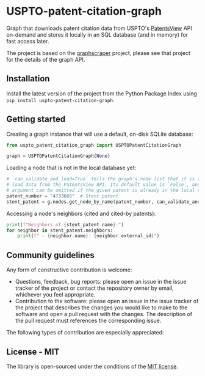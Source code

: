 # USPTO-patent-citation-graph

Graph that downloads patent citation data from USPTO's [PatentsView](https://www.patentsview.org) API on-demand and stores it locally in an SQL database (and in memory) for fast access later.

The project is based on the [graphscraper](https://pypi.org/project/graphscraper/) project, please see that project for the details of the graph API.

## Installation

Install the latest version of the project from the Python Package Index using `pip install uspto-patent-citation-graph`.

## Getting started

Creating a graph instance that will use a default, on-disk SQLite database:

```Python
from uspto_patent_citation_graph import USPTOPatentCitationGraph

graph = USPTOPatentCitationGraph(None)
```

Loading a node that is not in the local database yet:

```Python
# `can_validate_and_load=True` tells the graph's node list that it is allowed to
# load data from the PatentsView API. Its default value is `False`, and the
# argument can be omitted if the given patent is already in the local database.
patent_number = "4733665"  # Stent patent
stent_patent = g.nodes.get_node_by_name(patent_number, can_validate_and_load=True)
```

Accessing a node's neighbors (cited and cited-by patents):

```Python
print(f"Neighbors of {stent_patent.name}:")
for neighbor in stent_patent.neighbors:
    print(f" - {neighbor.name}: {neighbor.external_id}")
```

## Community guidelines

Any form of constructive contribution is welcome:

- Questions, feedback, bug reports: please open an issue in the issue tracker of the project or contact the repository owner by email, whichever you feel appropriate.
- Contribution to the software: please open an issue in the issue tracker of the project that describes the changes you would like to make to the software and open a pull request with the changes. The description of the pull request must references the corresponding issue.

The following types of contribution are especially appreciated:

## License - MIT

The library is open-sourced under the conditions of the [MIT license](https://choosealicense.com/licenses/mit/).
